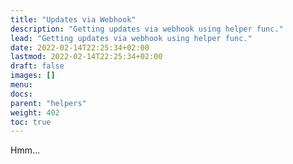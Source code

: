 ```yaml
---
title: "Updates via Webhook"
description: "Getting updates via webhook using helper func."
lead: "Getting updates via webhook using helper func."
date: 2022-02-14T22:25:34+02:00
lastmod: 2022-02-14T22:25:34+02:00
draft: false
images: []
menu:
docs:
parent: "helpers"
weight: 402
toc: true
---
```


Hmm...
